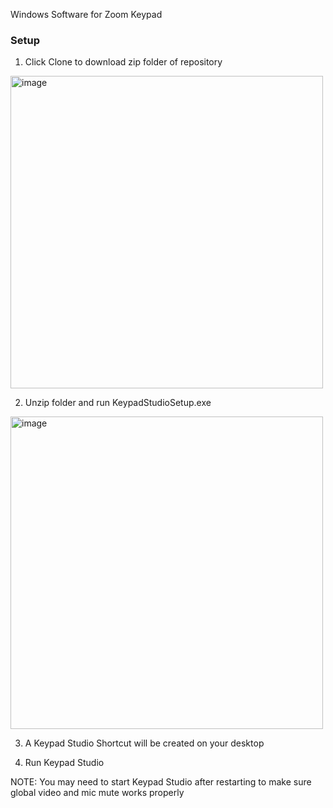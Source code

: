 Windows Software for Zoom Keypad

### Setup

1. Click Clone to download zip folder of repository 

<img width="500" alt="image" src="https://github.com/kwalczuk/test/assets/44985287/7341af0c-986d-47f1-8a24-86bb4dec1ef5">

2. Unzip folder and run KeypadStudioSetup.exe

<img width="500" alt="image" src="https://github.com/kwalczuk/Keypad-Studio-Software/assets/44985287/c895354e-da01-43ed-baa0-124928125cde">

3. A Keypad Studio Shortcut will be created on your desktop

4. Run Keypad Studio
   
NOTE: You may need to start Keypad Studio after restarting to make sure global video and mic mute works properly  
